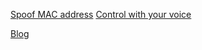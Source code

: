 
[Spoof MAC address](https://github.com/feross/spoof)
[Control with your voice](http://jasperproject.github.io/documentation/api/)

[Blog](http://www.schrankmonster.de/)